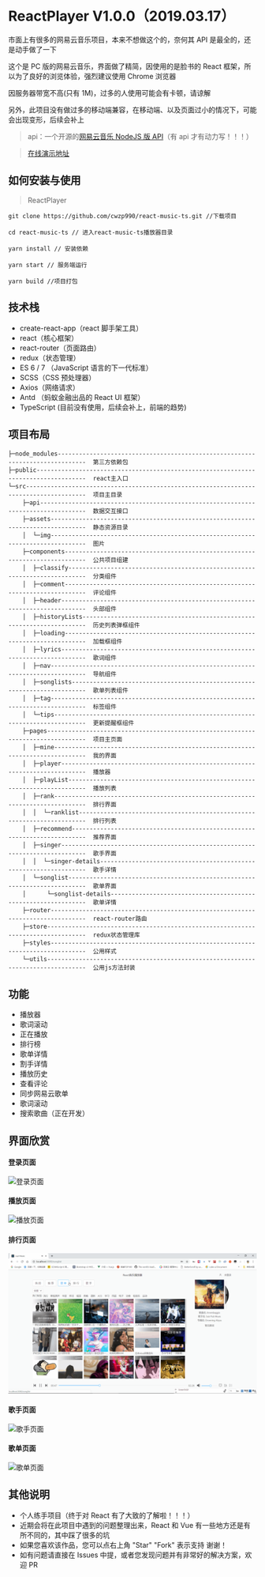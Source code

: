 # ReactPlayer V1.0.0（2019.03.17）

市面上有很多的网易云音乐项目，本来不想做这个的，奈何其 API 是最全的，还是动手做了一下

这个是 PC 版的网易云音乐，界面做了精简，因使用的是脸书的 React 框架，所以为了良好的浏览体验，强烈建议使用 Chrome 浏览器

因服务器带宽不高(只有 1M)，过多的人使用可能会有卡顿，请谅解

另外，此项目没有做过多的移动端兼容，在移动端、以及页面过小的情况下，可能会出现变形，后续会补上

> api：一个开源的[网易云音乐 NodeJS 版 API](https://binaryify.github.io/NeteaseCloudMusicApi)（有 api 才有动力写！！！）

> [在线演示地址](http://www.cwzp990.com)

## 如何安装与使用

> ReactPlayer

```
git clone https://github.com/cwzp990/react-music-ts.git //下载项目

cd react-music-ts // 进入react-music-ts播放器目录

yarn install // 安装依赖

yarn start // 服务端运行

yarn build //项目打包

```

## 技术栈

- create-react-app（react 脚手架工具）
- react（核心框架）
- react-router（页面路由）
- redux（状态管理）
- ES 6 / 7 （JavaScript 语言的下一代标准）
- SCSS（CSS 预处理器）
- Axios（网络请求）
- Antd （蚂蚁金融出品的 React UI 框架）
- TypeScript (目前没有使用，后续会补上，前端的趋势)

## 项目布局

```
├─node_modules------------------------------------------------------------------------------  第三方依赖包
├─public------------------------------------------------------------------------------------  react主入口
└─src---------------------------------------------------------------------------------------  项目主目录
    ├─api-----------------------------------------------------------------------------------  数据交互接口
    ├─assets--------------------------------------------------------------------------------  静态资源目录
    │  └─img--------------------------------------------------------------------------------  图片
    ├─components----------------------------------------------------------------------------  公共项目组建
    │  ├─classify---------------------------------------------------------------------------  分类组件
    │  ├─comment----------------------------------------------------------------------------  评论组件
    │  ├─header-----------------------------------------------------------------------------  头部组件
    │  ├─historyLists-----------------------------------------------------------------------  历史列表弹框组件
    │  ├─loading----------------------------------------------------------------------------  加载框组件
    │  ├─lyrics-----------------------------------------------------------------------------  歌词组件
    │  ├─nav--------------------------------------------------------------------------------  导航组件
    │  ├─songlists--------------------------------------------------------------------------  歌单列表组件
    │  ├─tag--------------------------------------------------------------------------------  标签组件
    │  └─tips-------------------------------------------------------------------------------  更新提醒框组件
    ├─pages---------------------------------------------------------------------------------  项目主页面
    │  ├─mine-------------------------------------------------------------------------------  我的界面
    │  ├─player-----------------------------------------------------------------------------  播放器
    │  ├─playList---------------------------------------------------------------------------  播放列表
    │  ├─rank-------------------------------------------------------------------------------  排行界面
    │  │  └─ranklist------------------------------------------------------------------------  排行列表
    │  ├─recommend--------------------------------------------------------------------------  推荐界面
    │  ├─singer-----------------------------------------------------------------------------  歌手界面
    │  │  └─singer-details------------------------------------------------------------------  歌手详情
    │  └─songlist---------------------------------------------------------------------------  歌单界面
    │      └─songlist-details---------------------------------------------------------------  歌单详情
    ├─router--------------------------------------------------------------------------------  react-router路由
    ├─store---------------------------------------------------------------------------------  redux状态管理库
    ├─styles--------------------------------------------------------------------------------  公用样式
    └─utils---------------------------------------------------------------------------------  公用js方法封装

```

## 功能

- 播放器
- 歌词滚动
- 正在播放
- 排行榜
- 歌单详情
- 割手详情
- 播放历史
- 查看评论
- 同步网易云歌单
- 歌词滚动
- 搜索歌曲（正在开发）

## 界面欣赏

#### 登录页面

![登录页面](https://github.com/cwzp990/react-music-ts/blob/master/src/assets/gif/login.gif)

#### 播放页面

![播放页面](https://github.com/cwzp990/react-music-ts/blob/master/src/assets/gif/play.gif)

#### 排行页面

![排行页面](https://github.com/cwzp990/react-music-ts/blob/master/src/assets/gif/rank.gif)

#### 歌手页面

![歌手页面](https://github.com/cwzp990/react-music-ts/blob/master/src/assets/gif/singer.gif)

#### 歌单页面

![歌单页面](https://github.com/cwzp990/react-music-ts/blob/master/src/assets/gif/songList.gif)

## 其他说明

- 个人练手项目（终于对 React 有了大致的了解啦！！！）
- 近期会将在此项目中遇到的问题整理出来，React 和 Vue 有一些地方还是有所不同的，其中踩了很多的坑
- 如果您喜欢该作品，您可以点右上角 "Star" "Fork" 表示支持 谢谢！
- 如有问题请直接在 Issues 中提，或者您发现问题并有非常好的解决方案，欢迎 PR
